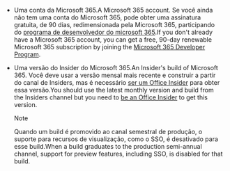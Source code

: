 * <span data-ttu-id="d48a3-101">Uma conta da Microsoft 365.</span><span class="sxs-lookup"><span data-stu-id="d48a3-101">A Microsoft 365 account.</span></span> <span data-ttu-id="d48a3-102">Se você ainda não tem uma conta do Microsoft 365, pode obter uma assinatura gratuita, de 90 dias, redimensionada pela Microsoft 365, participando do [programa de desenvolvedor do microsoft 365](https://developer.microsoft.com/office/dev-program).</span><span class="sxs-lookup"><span data-stu-id="d48a3-102">If you don't already have a Microsoft 365 account, you can get a free, 90-day renewable Microsoft 365 subscription by joining the [Microsoft 365 Developer Program](https://developer.microsoft.com/office/dev-program).</span></span> 

* <span data-ttu-id="d48a3-103">Uma versão do Insider do Microsoft 365.</span><span class="sxs-lookup"><span data-stu-id="d48a3-103">An Insider's build of Microsoft 365.</span></span> <span data-ttu-id="d48a3-104">Você deve usar a versão mensal mais recente e construir a partir do canal de Insiders, mas é necessário [ser um Office Insider](https://insider.office.com) para obter essa versão.</span><span class="sxs-lookup"><span data-stu-id="d48a3-104">You should use the latest monthly version and build from the Insiders channel but you need to [be an Office Insider](https://insider.office.com) to get this version.</span></span>

    > [!NOTE]
    > <span data-ttu-id="d48a3-105">Quando um build é promovido ao canal semestral de produção, o suporte para recursos de visualização, como o SSO, é desativado para esse build.</span><span class="sxs-lookup"><span data-stu-id="d48a3-105">When a build graduates to the production semi-annual channel, support for preview features, including SSO, is disabled for that build.</span></span>
